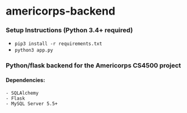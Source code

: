# americorps-backend

### Setup Instructions (Python 3.4+ required)
  - `pip3 install -r requirements.txt`
  - `python3 app.py`
### Python/flask backend for the Americorps CS4500 project

#### Dependencies:
	- SQLAlchemy
	- Flask
	- MySQL Server 5.5+
